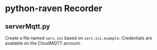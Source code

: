 # python-raven Recorder



## serverMqtt.py

Create a file named `vars.ini` based on `vars.ini.example`. Credentials are available on the CloudMQTT account.
